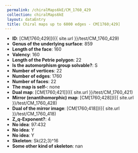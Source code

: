 ```yaml
--- 
 permalink: /chiralMaps6kE/CM_1760_429 
 collection: chiralMaps6kE
 layout: dataEntry
 title: Chiral maps up to 6000 edges - CM[1760;429]
---
```


- **ID**: [CM[1760;429]]({{ site.url }}/test/CM_1760_429)
- **Genus of the underlying surface**: 859
- **Length of the face**: 160
- **Valency**: 160
- **Length of the Petrie polygon**: 22
- **Is the automorphism group solvable?**: S
- **Number of vertices**: 22
- **Number of edges**: 1760
- **Number of faces**: 22
- **The map is self-**: none
- **Dual map**: [CM[1760;421]]({{ site.url }}/test/CM_1760_421)
- **Mirror (enantihomorphic) map**: [CM[1760;428]]({{ site.url }}/test/CM_1760_428)
- **Dual of the mirror image**: [CM[1760;418]]({{ site.url }}/test/CM_1760_418)
- **Z_q-Exponent?**: 4
- **No idea**:  97:432
- **No idea**: Y
- **No idea**: Y
- **Skeleton**: Sk(22;3)^16
- **Some other kind of skeleton**: nan
